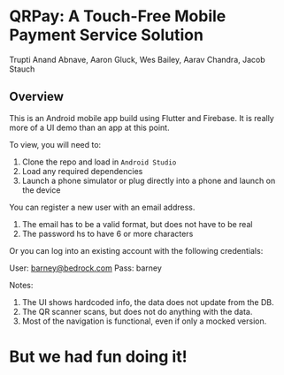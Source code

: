 # QRPay: A Touch-Free Mobile Payment Service Solution

Trupti Anand Abnave, Aaron Gluck, Wes Bailey, Aarav Chandra, Jacob Stauch

## Overview

This is an Android mobile app build using Flutter and Firebase. It is really more of a UI demo than an app at this point.

To view, you will need to:

 1. Clone the repo and load in `Android Studio`
 1. Load any required dependencies
 1. Launch a phone simulator or plug directly into a phone and launch on the device

 You can register a new user with an email address.

 1. The email has to be a valid format, but does not have to be real
 1. The password hs to have 6 or more characters

 Or you can log into an existing account with the following credentials:

 User:      barney@bedrock.com
 Pass:      barney

 Notes:
1. The UI shows hardcoded info, the data does not update from the DB.
1. The QR scanner scans, but does not do anything with the data.
1. Most of the navigation is functional, even if only a mocked version.

# But we had fun doing it!



